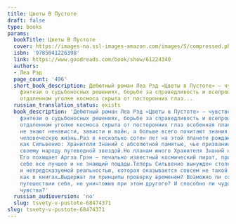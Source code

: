 ```yaml
---
title: Цветы В Пустоте
draft: false
type: books
params:
  bookTitle: Цветы В Пустоте
  cover: https://images-na.ssl-images-amazon.com/images/S/compressed.photo.goodreads.com/books/1660550972i/61224340.jpg
  isbn: '9785041226398'
  link: https://www.goodreads.com/book/show/61224340
  authors:
  - Леа Рэд
  page_count: '496'
  short_book_description: Дебютный роман Леа Рэд «Цветы в Пустоте» — чувственное сай-фай
    фэнтези о судьбоносных решениях, борьбе за справедливость и всепрощающей любви.В
    отдаленном уголке космоса скрыта от посторонних глаз...
  russian_translation_status: exists
  book_description: 'Дебютный роман Леа Рэд «Цветы в Пустоте» — чувственное сай-фай
    фэнтези о судьбоносных решениях, борьбе за справедливость и всепрощающей любви.В
    отдаленном уголке космоса скрыта от посторонних глаз особенная планета: ее жители
    не знают ненависти, зависти и войн, а больше всего почитают знания, доброту и
    человеческую жизнь.Раз в несколько сотен лет на этой планете рождаются такие,
    как Сильвенио: Хранители Знаний с абсолютной памятью, чье призвание — служить
    своему народу путеводной звездой.Но планам юного Хранителя Знаний не суждено сбыться.
    Его похищает Аргза Грэн — печально известный космический пират, привыкший забирать
    себе все лучшее и не знающий пощады.Теперь Сильвенио вынужден столкнуться с жестокой
    и непредсказуемой реальностью, которая оказывается совсем не такой однозначной,
    как в книгах…Выдержат ли принципы проверку временем? Возможно ли сохранить в безумном
    путешествии себя, не уничтожив при этом другого? И способно ли чудовище на человеческие
    чувства?'
  russian_audioversion: 'no'
  slug: tsvety-v-pustote-68474371
slug: tsvety-v-pustote-68474371
---
```

